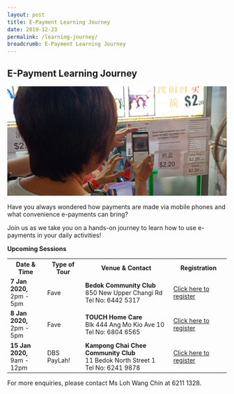 ```yaml
---
layout: post
title: E-Payment Learning Journey
date: 2019-12-23
permalink: /learning-journey/
breadcrumb: E-Payment Learning Journey
---
```


## E-Payment Learning Journey <br>

![ELJ](/images/be-informed/event-listings/ELJ-Precinct-1.png) <br>

Have you always wondered how payments are made via mobile phones and what convenience e-payments can bring?<br>

Join us as we take you on a hands-on journey to learn how to use e-payments in your daily activities!

**Upcoming Sessions**
<br>

<table>
  <tr><th><b>Date & Time</b></th>
  <th><b>Type of Tour</b></th>
  <th><b>Venue & Contact</b></th>
  <th><b>Registration</b></th></tr>

<tr>  
<td><b>7 Jan 2020,</b> <br>2pm - 5pm</td>
<td>Fave</td> 
<td><b>Bedok Community Club</b> <br>850 New Upper Changi Rd <br>Tel No: 6442 5317</td> 
<td><a href="https://go.gov.sg/eljjan7" target="_blank">Click here to register</a></td> 
</tr>

<tr>  
<td><b>8 Jan 2020,</b> <br>2pm - 5pm</td>
<td>Fave</td> 
<td><b>TOUCH Home Care</b> <br>Blk 444 Ang Mo Kio Ave 10 <br> Tel No: 6804 6565</td>
<td><a href="https://go.gov.sg/eljjan8" target="_blank">Click here to register</a></td>
</tr>

<tr>  
<td><b>15 Jan 2020,</b> <br>9am - 12pm</td>
<td>DBS PayLah!</td> 
<td><b>Kampong Chai Chee Community Club</b> <br>11 Bedok North Street 1 <br> Tel No: 6241 9878</td>
<td><a href="https://go.gov.sg/eljjan15" target="_blank">Click here to register</a></td>
</tr>

</table>


For more enquiries, please contact Ms Loh Wang Chin at 6211 1328.
